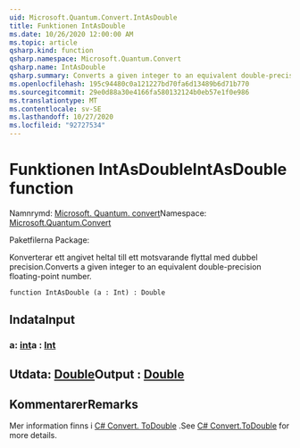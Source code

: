 ```yaml
---
uid: Microsoft.Quantum.Convert.IntAsDouble
title: Funktionen IntAsDouble
ms.date: 10/26/2020 12:00:00 AM
ms.topic: article
qsharp.kind: function
qsharp.namespace: Microsoft.Quantum.Convert
qsharp.name: IntAsDouble
qsharp.summary: Converts a given integer to an equivalent double-precision floating-point number.
ms.openlocfilehash: 195c94480c0a121227bd70fa6d13489b6d71b770
ms.sourcegitcommit: 29e0d88a30e4166fa580132124b0eb57e1f0e986
ms.translationtype: MT
ms.contentlocale: sv-SE
ms.lasthandoff: 10/27/2020
ms.locfileid: "92727534"
---
```

# <a name="intasdouble-function"></a><span data-ttu-id="e5cb7-102">Funktionen IntAsDouble</span><span class="sxs-lookup"><span data-stu-id="e5cb7-102">IntAsDouble function</span></span>

<span data-ttu-id="e5cb7-103">Namnrymd: [Microsoft. Quantum. convert](xref:Microsoft.Quantum.Convert)</span><span class="sxs-lookup"><span data-stu-id="e5cb7-103">Namespace: [Microsoft.Quantum.Convert](xref:Microsoft.Quantum.Convert)</span></span>

<span data-ttu-id="e5cb7-104">Paketfilerna [](https://nuget.org/packages/)</span><span class="sxs-lookup"><span data-stu-id="e5cb7-104">Package: [](https://nuget.org/packages/)</span></span>


<span data-ttu-id="e5cb7-105">Konverterar ett angivet heltal till ett motsvarande flyttal med dubbel precision.</span><span class="sxs-lookup"><span data-stu-id="e5cb7-105">Converts a given integer to an equivalent double-precision floating-point number.</span></span>

```qsharp
function IntAsDouble (a : Int) : Double
```


## <a name="input"></a><span data-ttu-id="e5cb7-106">Indata</span><span class="sxs-lookup"><span data-stu-id="e5cb7-106">Input</span></span>

### <a name="a--int"></a><span data-ttu-id="e5cb7-107">a: [int](xref:microsoft.quantum.lang-ref.int)</span><span class="sxs-lookup"><span data-stu-id="e5cb7-107">a : [Int](xref:microsoft.quantum.lang-ref.int)</span></span>





## <a name="output--double"></a><span data-ttu-id="e5cb7-108">Utdata: [Double](xref:microsoft.quantum.lang-ref.double)</span><span class="sxs-lookup"><span data-stu-id="e5cb7-108">Output : [Double](xref:microsoft.quantum.lang-ref.double)</span></span>



## <a name="remarks"></a><span data-ttu-id="e5cb7-109">Kommentarer</span><span class="sxs-lookup"><span data-stu-id="e5cb7-109">Remarks</span></span>

<span data-ttu-id="e5cb7-110">Mer information finns i [C# Convert. ToDouble](https://docs.microsoft.com/dotnet/api/system.convert.todouble?view=netframework-4.7.1#System_Convert_ToDouble_System_Int64_) .</span><span class="sxs-lookup"><span data-stu-id="e5cb7-110">See [C# Convert.ToDouble](https://docs.microsoft.com/dotnet/api/system.convert.todouble?view=netframework-4.7.1#System_Convert_ToDouble_System_Int64_) for more details.</span></span>
